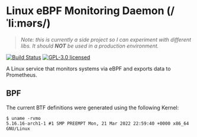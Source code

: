 # Linux eBPF Monitoring Daemon (/ˈliːmərs/)
> _Note: this is currently a side project so I can experiment with different libs. It should **NOT** be used in a production environment._

[![Build Status](https://github.com/loshz/lemurs/workflows/ci/badge.svg)](https://github.com/loshz/lemurs/actions) [![GPL-3.0 licensed](https://img.shields.io/badge/license-GPL--3.0-blue)](LICENSE)

A Linux service that monitors systems via eBPF and exports data to Prometheus.

## BPF
The current BTF definitions were generated using the following Kernel:
```
$ uname -rvmo
5.16.16-arch1-1 #1 SMP PREEMPT Mon, 21 Mar 2022 22:59:40 +0000 x86_64 GNU/Linux
```
